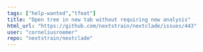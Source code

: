 ```yaml
---
tags: ["help-wanted","tfeat"]
title: "Open tree in new tab without requiring new analysis"
html_url: "https://github.com/nextstrain/nextclade/issues/443"
user: "corneliusroemer"
repo: "nextstrain/nextclade"
---
```


